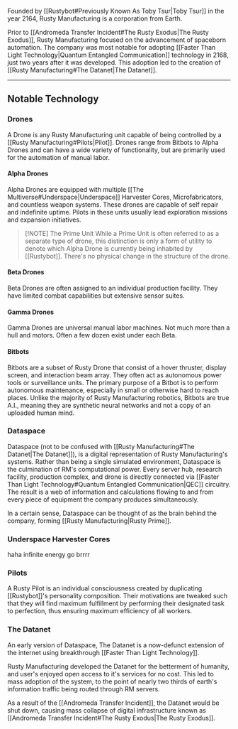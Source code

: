 Founded by [[Rustybot#Previously Known As Toby Tsur|Toby Tsur]] in the year 2164, Rusty Manufacturing is a corporation from Earth.

Prior to [[Andromeda Transfer Incident#The Rusty Exodus|The Rusty Exodus]], Rusty Manufacturing focused on the advancement of spaceborn automation. The company was most notable for adopting [[Faster Than Light Technology|Quantum Entangled Communication]] technology in 2168, just two years after it was developed. This adoption led to the creation of [[Rusty Manufacturing#The Datanet|The Datanet]].

---
## Notable Technology

### Drones
A Drone is any Rusty Manufacturing unit capable of being controlled by a [[Rusty Manufacturing#Pilots|Pilot]]. Drones range from Bitbots to Alpha Drones and can have a wide variety of functionality, but are primarily used for the automation of manual labor.

#### Alpha Drones
Alpha Drones are equipped with multiple [[The Multiverse#Underspace|Underspace]] Harvester Cores, Microfabricators, and countless weapon systems. These drones are capable of self repair and indefinite uptime. Pilots in these units usually lead exploration missions and expansion initiatives.

> [!NOTE] The Prime Unit
> While a Prime Unit is often referred to as a separate type of drone, this distinction is only a form of utility to denote which Alpha Drone is currently being inhabited by [[Rustybot]]. There's no physical change in the structure of the drone.

#### Beta Drones
Beta Drones are often assigned to an individual production facility. They have limited combat capabilities but extensive sensor suites.

#### Gamma Drones
Gamma Drones are universal manual labor machines. Not much more than a hull and motors. Often a few dozen exist under each Beta.

#### Bitbots
Bitbots are a subset of Rusty Drone that consist of a hover thruster, display screen, and interaction beam array. They often act as autonomous power tools or surveillance units. The primary purpose of a Bitbot is to perform autonomous maintenance, especially in small or otherwise hard to reach places. Unlike the majority of Rusty Manufacturing robotics, Bitbots are true A.I., meaning they are synthetic neural networks and not a copy of an uploaded human mind.
### Dataspace
Dataspace (not to be confused with [[Rusty Manufacturing#The Datanet|The Datanet]]), is a digital representation of Rusty Manufacturing's systems. Rather than being a single simulated environment, Dataspace is the culmination of RM's computational power. Every server hub, research facility, production complex, and drone is directly connected via [[Faster Than Light Technology#Quantum Entangled Communication|QEC]] circuitry. The result is a web of information and calculations flowing to and from every piece of equipment the company produces simultaneously.

In a certain sense, Dataspace can be thought of as the brain behind the company, forming [[Rusty Manufacturing|Rusty Prime]].
### Underspace Harvester Cores
haha infinite energy go brrrr
### Pilots
A Rusty Pilot is an individual consciousness created by duplicating [[Rustybot]]'s personality composition. Their motivations are tweaked such that they will find maximum fulfillment by performing their designated task to perfection, thus ensuring maximum efficiency of all workers.

### The Datanet
An early version of Dataspace, The Datanet is a now-defunct extension of the internet using breakthrough [[Faster Than Light Technology]]. 

Rusty Manufacturing developed the Datanet for the betterment of humanity, and user's enjoyed open access to it's services for no cost. This led to mass adoption of the system, to the point of nearly two thirds of earth's information traffic being routed through RM servers.

As a result of the [[Andromeda Transfer Incident]], the Datanet would be shut down, causing mass collapse of digital infrastructure known as [[Andromeda Transfer Incident#The Rusty Exodus|The Rusty Exodus]].